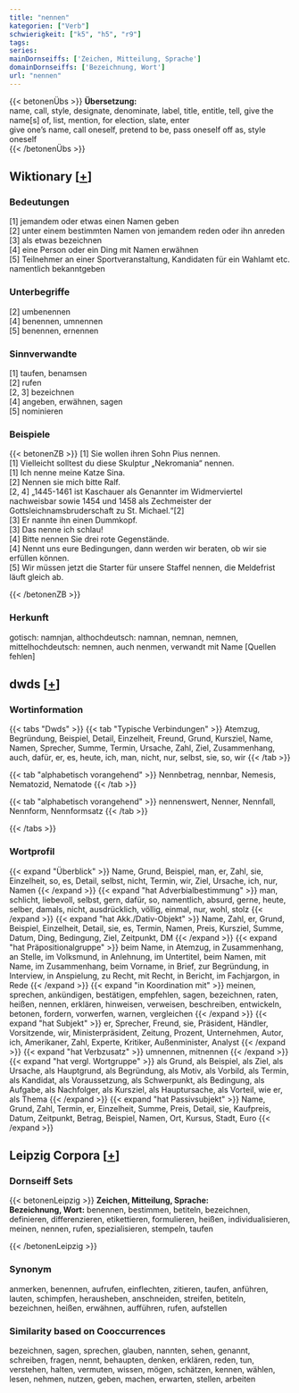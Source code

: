 ```yaml
---
title: "nennen"
kategorien: ["Verb"]
schwierigkeit: ["k5", "h5", "r9"]
tags:
series:
mainDornseiffs: ['Zeichen, Mitteilung, Sprache']
domainDornseiffs: ['Bezeichnung, Wort']
url: "nennen"
---
```


{{< betonenÜbs >}}
**Übersetzung:**  
name, call, style, designate, denominate, label, title, entitle, tell, give the name[s] of, list, mention, for election, slate, enter  
give one’s name, call oneself, pretend to be, pass oneself off as, style oneself  
{{< /betonenÜbs >}}

## Wiktionary [[+](https://de.wiktionary.org/wiki/nennen)]

### Bedeutungen
[1] jemandem oder etwas einen Namen geben  
[2] unter einem bestimmten Namen von jemandem reden oder ihn anreden  
[3] als etwas bezeichnen  
[4] eine Person oder ein Ding mit Namen erwähnen  
[5] Teilnehmer an einer Sportveranstaltung, Kandidaten für ein Wahlamt etc. namentlich bekanntgeben  

### Unterbegriffe
[2] umbenennen  
[4] benennen, umnennen  
[5] benennen, ernennen  

### Sinnverwandte
[1] taufen, benamsen  
[2] rufen  
[2, 3] bezeichnen  
[4] angeben, erwähnen, sagen  
[5] nominieren  

### Beispiele
{{< betonenZB >}}
[1] Sie wollen ihren Sohn Pius nennen.  
[1] Vielleicht solltest du diese Skulptur „Nekromania“ nennen.  
[1] Ich nenne meine Katze Sina.  
[2] Nennen sie mich bitte Ralf.  
[2, 4] „1445-1461 ist Kaschauer als Genannter im Widmerviertel nachweisbar sowie 1454 und 1458 als Zechmeister der Gottsleichnamsbruderschaft zu St. Michael.“[2]  
[3] Er nannte ihn einen Dummkopf.  
[3] Das nenne ich schlau!  
[4] Bitte nennen Sie drei rote Gegenstände.  
[4] Nennt uns eure Bedingungen, dann werden wir beraten, ob wir sie erfüllen können.  
[5] Wir müssen jetzt die Starter für unsere Staffel nennen, die Meldefrist läuft gleich ab.  

{{< /betonenZB >}}
### Herkunft
gotisch: namnjan, althochdeutsch: namnan, nemnan, nemnen, mittelhochdeutsch: nemnen, auch nenmen, verwandt mit Name [Quellen fehlen]  



## dwds [[+](https://www.dwds.de/wb/nennen)]

### Wortinformation
{{< tabs "Dwds" >}}
{{< tab "Typische Verbindungen" >}}
Atemzug, Begründung, Beispiel, Detail, Einzelheit, Freund, Grund, Kursziel, Name, Namen, Sprecher, Summe, Termin, Ursache, Zahl, Ziel, Zusammenhang, auch, dafür, er, es, heute, ich, man, nicht, nur, selbst, sie, so, wir
{{< /tab >}}

{{< tab "alphabetisch vorangehend" >}}
Nennbetrag, nennbar, Nemesis, Nematozid, Nematode
{{< /tab >}}

{{< tab "alphabetisch vorangehend" >}}
nennenswert, Nenner, Nennfall, Nennform, Nennformsatz
{{< /tab >}}

{{< /tabs >}}

### Wortprofil
{{< expand "Überblick" >}} Name, Grund, Beispiel, man, er, Zahl, sie, Einzelheit, so, es, Detail, selbst, nicht, Termin, wir, Ziel, Ursache, ich, nur, Namen {{< /expand >}}
{{< expand "hat Adverbialbestimmung" >}} man, schlicht, liebevoll, selbst, gern, dafür, so, namentlich, absurd, gerne, heute, selber, damals, nicht, ausdrücklich, völlig, einmal, nur, wohl, stolz {{< /expand >}}
{{< expand "hat Akk./Dativ-Objekt" >}} Name, Zahl, er, Grund, Beispiel, Einzelheit, Detail, sie, es, Termin, Namen, Preis, Kursziel, Summe, Datum, Ding, Bedingung, Ziel, Zeitpunkt, DM {{< /expand >}}
{{< expand "hat Präpositionalgruppe" >}} beim Name, in Atemzug, in Zusammenhang, an Stelle, im Volksmund, in Anlehnung, im Untertitel, beim Namen, mit Name, im Zusammenhang, beim Vorname, in Brief, zur Begründung, in Interview, in Anspielung, zu Recht, mit Recht, in Bericht, im Fachjargon, in Rede {{< /expand >}}
{{< expand "in Koordination mit" >}} meinen, sprechen, ankündigen, bestätigen, empfehlen, sagen, bezeichnen, raten, heißen, nennen, erklären, hinweisen, verweisen, beschreiben, entwickeln, betonen, fordern, vorwerfen, warnen, vergleichen {{< /expand >}}
{{< expand "hat Subjekt" >}} er, Sprecher, Freund, sie, Präsident, Händler, Vorsitzende, wir, Ministerpräsident, Zeitung, Prozent, Unternehmen, Autor, ich, Amerikaner, Zahl, Experte, Kritiker, Außenminister, Analyst {{< /expand >}}
{{< expand "hat Verbzusatz" >}} umnennen, mitnennen {{< /expand >}}
{{< expand "hat vergl. Wortgruppe" >}} als Grund, als Beispiel, als Ziel, als Ursache, als Hauptgrund, als Begründung, als Motiv, als Vorbild, als Termin, als Kandidat, als Voraussetzung, als Schwerpunkt, als Bedingung, als Aufgabe, als Nachfolger, als Kursziel, als Hauptursache, als Vorteil, wie er, als Thema {{< /expand >}}
{{< expand "hat Passivsubjekt" >}} Name, Grund, Zahl, Termin, er, Einzelheit, Summe, Preis, Detail, sie, Kaufpreis, Datum, Zeitpunkt, Betrag, Beispiel, Namen, Ort, Kursus, Stadt, Euro {{< /expand >}}

## Leipzig Corpora [[+](https://corpora.uni-leipzig.de/en/res?word=nennen&corpusId=deu_newscrawl-public_2018)]

### Dornseiff Sets
{{< betonenLeipzig >}}
**Zeichen, Mitteilung, Sprache:**  
**Bezeichnung, Wort:** benennen, bestimmen, betiteln, bezeichnen, definieren, differenzieren, etikettieren, formulieren, heißen, individualisieren, meinen, nennen, rufen, spezialisieren, stempeln, taufen  

{{< /betonenLeipzig >}}

### Synonym
anmerken, benennen, aufrufen, einflechten, zitieren, taufen, anführen, lauten, schimpfen, herausheben, anschneiden, streifen, betiteln, bezeichnen, heißen, erwähnen, aufführen, rufen, aufstellen


### Similarity based on Cooccurrences
bezeichnen, sagen, sprechen, glauben, nannten, sehen, genannt, schreiben, fragen, nennt, behaupten, denken, erklären, reden, tun, verstehen, halten, vermuten, wissen, mögen, schätzen, kennen, wählen, lesen, nehmen, nutzen, geben, machen, erwarten, stellen, arbeiten

